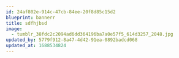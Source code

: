 ```yaml
---
id: 24af802e-914c-47cb-84ee-20f8d85c15d2
blueprint: bannerr
title: sdfhjbsd
image:
  - tumblr_38fdc2c2094ad6dd364196ba7a0e57f5_614d3257_2048.jpg
updated_by: 5779f912-8a47-4d42-91ea-0892badcd068
updated_at: 1688534824
---
```

